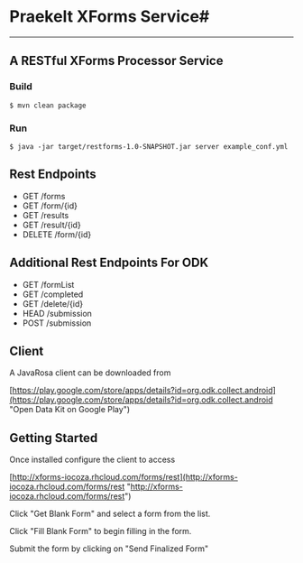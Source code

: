 # Praekelt XForms Service#

----------

## A RESTful XForms Processor Service
### Build
    $ mvn clean package

### Run
    $ java -jar target/restforms-1.0-SNAPSHOT.jar server example_conf.yml



## Rest Endpoints

- GET /forms
- GET /form/{id}
- GET /results
- GET /result/{id}
- DELETE /form/{id}

## Additional Rest Endpoints For ODK

- GET /formList
- GET /completed
- GET /delete/{id}
- HEAD /submission
- POST /submission

## Client

A JavaRosa client can be downloaded from
 
[https://play.google.com/store/apps/details?id=org.odk.collect.android](https://play.google.com/store/apps/details?id=org.odk.collect.android "Open Data Kit on Google Play")

## Getting Started

Once installed configure the client to access
 
[http://xforms-iocoza.rhcloud.com/forms/rest](http://xforms-iocoza.rhcloud.com/forms/rest "http://xforms-iocoza.rhcloud.com/forms/rest") 

Click "Get Blank Form" and select a form from the list.

Click "Fill Blank Form" to begin filling in the form.

Submit the form by clicking on "Send Finalized Form"


